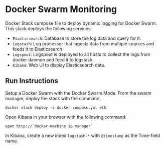Docker Swarm Monitoring
===

Docker Stack compose file to deploy dynamic logging for Docker Swarm. This stack deploys the following services:

* `Elasticsearch`: Database to store the log data and query for it.
* `Logstash`: Log processor that ingests data from multiple sources and feeds it to Elasticsearch.
* `Logspout`: Logspout is deployed to all hosts to collect the logs from docker daemon and feed it to logstash.
* `Kibana`: Web UI to display Elasticsearch data.

Run Instructions
---
Setup a Docker Swarm with the Docker Swarm Mode. From the swarm manager, deploy the stack with the command,
```
docker stack deploy -c docker-compose.yml elk
```

Open Kibana in your browser with the following command:
```
open http://`docker-machine ip manager`
```

In Kibana, create a new index `logstash-*` with `@timestamp` as the Time-field name.